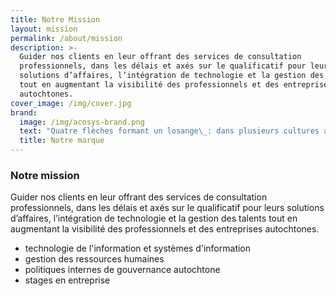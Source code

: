 ```yaml
---
title: Notre Mission
layout: mission
permalink: /about/mission
description: >-
  Guider nos clients en leur offrant des services de consultation
  professionnels, dans les délais et axés sur le qualificatif pour leurs
  solutions d’affaires, l’intégration de technologie et la gestion des talents
  tout en augmentant la visibilité des professionnels et des entreprises
  autochtones. 
cover_image: /img/cover.jpg
brand:
  image: /img/acosys-brand.png
  text: "Quatre flèches formant un losange\_: dans plusieurs cultures autochtones ceci symbolise les quatre points cardinaux soient le Nord, le Sud, l’Est et l’Ouest. Les carrés en bleu foncé prenant la forme d’un tipi représentent le lien héréditaire –en termes d’affaires\_: le travail en équipe. Ceci combiné avec notre nom, pris du mot Cri ‘flèche’ vous donne notre idéal d’affaires\_: fournir une direction efficace et en équipe à nos clients."
  title: Notre marque
---
```

### Notre mission

Guider nos clients en leur offrant des services de consultation professionnels, dans les délais et axés sur le qualificatif pour leurs solutions d’affaires, l’intégration de technologie et la gestion des talents tout en augmentant la visibilité des professionnels et des entreprises autochtones. 

* technologie de l'information et systèmes d'information
* gestion des ressources humaines 
* politiques internes de gouvernance autochtone 
* stages en entreprise
